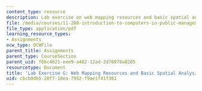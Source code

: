 ```yaml
---
content_type: resource
description: Lab exercise on web mapping resources and basic spatial analysis.
file: /media/courses/11-208-introduction-to-computers-in-public-management-ii-january-iap-2002/cbcb0db528f718ea7952f9ae1f41f361_11208labG1.pdf
file_type: application/pdf
learning_resource_types:
- Assignments
ocw_type: OCWFile
parent_title: Assignments
parent_type: CourseSection
parent_uid: f6bc4621-eee9-a482-12ad-2d76978a0205
resourcetype: Document
title: 'Lab Exercise G: Web Mapping Resources and Basic Spatial Analysis'
uid: cbcb0db5-28f7-18ea-7952-f9ae1f41f361
---
```

